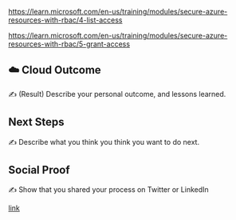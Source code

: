 


https://learn.microsoft.com/en-us/training/modules/secure-azure-resources-with-rbac/4-list-access



https://learn.microsoft.com/en-us/training/modules/secure-azure-resources-with-rbac/5-grant-access


## ☁️ Cloud Outcome

✍️ (Result) Describe your personal outcome, and lessons learned.

## Next Steps

✍️ Describe what you think you think you want to do next.

## Social Proof

✍️ Show that you shared your process on Twitter or LinkedIn

[link](link)
